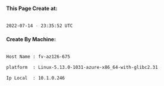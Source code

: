 
   
#### This Page Create at:

```bash

2022-07-14 - 23:35:52 UTC

```

#### Create By Machine:

```bash

Host Name : fv-az126-675

platform  : Linux-5.13.0-1031-azure-x86_64-with-glibc2.31

Ip Local  : 10.1.0.246

```

